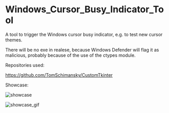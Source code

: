 # Windows_Cursor_Busy_Indicator_Tool
A tool to trigger the Windows cursor busy indicator, e.g. to test new cursor themes.


There will be no exe in realese, because Windows Defender will flag it as malicious, probably because of the use of the ctypes module.

Repositories used: 

https://github.com/TomSchimansky/CustomTkinter

Showcase:

![showcase](https://github.com/user-attachments/assets/00954eb9-f819-4d0b-9a85-26ad9d7555d9)

![showcase_gif](https://github.com/user-attachments/assets/631a2faa-2766-4ff9-ae56-2f3a520dce93)
